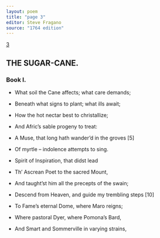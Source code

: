 ```yaml
---
layout: poem
title: "page 3"
editor: Steve Fragano
source: "1764 edition"
---
```


[3]()

## THE SUGAR-CANE.

### Book I.


- What soil the Cane affects; what care demands;
- Beneath what signs to plant; what ills await;
- How the hot nectar best to christallize;
- And Afric’s sable progeny to treat:
- A Muse, that long hath wander’d in the groves \[5]
- Of myrtle – indolence attempts to sing.

- Spirit of Inspiration, that didst lead 
- Th’ Ascrean Poet to the sacred Mount,
- And taught’st him all the precepts of the swain;
- Descend from Heaven, and guide my trembling steps \[10] 
- To Fame’s eternal Dome, where Maro reigns; 
- Where pastoral Dyer, where Pomona’s Bard,
- And Smart and Sommerville in varying strains,